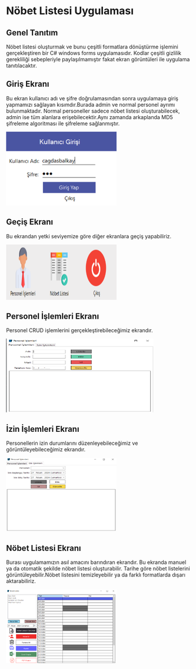 # Nöbet Listesi Uygulaması

## Genel Tanıtım
Nöbet listesi oluşturmak ve bunu çeşitli formatlara dönüştürme işlemini gerçekleştiren bir C# windows forms uygulamasıdır. Kodlar çeşitli gizlilik gerekliliği sebepleriyle paylaşılmamıştır fakat ekran görüntüleri ile uygulama tanıtılacaktır.

## Giriş Ekranı
<p> Bu ekran kullanıcı adı ve şifre doğrulamasından sonra uygulamaya giriş yapmamızı sağlayan kısımdır.Burada admin ve normal personel ayrımı bulunmaktadır. Normal personeller sadece nöbet listesi oluşturabilecek, admin ise tüm alanlara erişebilecektir.Aynı zamanda arkaplanda MD5 şifreleme algoritması ile şifreleme sağlanmıştır. </p>
<img src = "images/giris.PNG" width = "300" height = "200">

## Geçiş Ekranı
<p> Bu ekrandan yetki seviyemize göre diğer ekranlara geçiş yapabiliriz. </p>
<img src = "images/gecis.PNG" width = "300" height = "150">

## Personel İşlemleri Ekranı
<p> Personel CRUD işlemlerini gerçekleştirebileceğimiz ekrandır. </p>
<img src = "images/personel.PNG" width = "400" height = "200">

## İzin İşlemleri Ekranı
<p> Personellerin izin durumlarını düzenleyebileceğimiz ve görüntüleyebileceğimiz ekrandır. </p>
<img src = "images/izin.PNG" width = "300" height = "200">

## Nöbet Listesi Ekranı
<p> Burası uygulamamızın asıl amacını barındıran ekrandır. Bu ekranda manuel ya da otomatik şekilde nöbet listesi oluşturabilir. Tarihe göre nöbet listelerini görüntüleyebilir.Nöbet listesini temizleyebilir ya da farklı formatlarda dışarı aktarabiliriz. </p>
<img src = "images/nobetlistesi.PNG" width = "300" height = "200">
